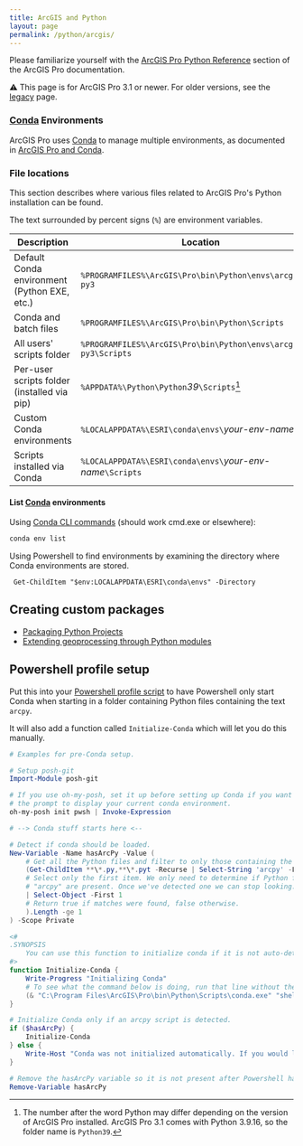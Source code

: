 ```yaml
---
title: ArcGIS and Python
layout: page
permalink: /python/arcgis/
---
```


Please familiarize yourself with the [ArcGIS Pro Python Reference] section of the ArcGIS Pro documentation.

⚠ This page is for ArcGIS Pro 3.1 or newer. For older versions, see the [legacy](legacy/ArcGIS%20and%20Python.md) page.

### [Conda] Environments

ArcGIS Pro uses [Conda] to manage multiple environments, as documented in [ArcGIS Pro and Conda].

### File locations

<!-- The <details> tags were causing the table to not render correctly when published as GitHub Pages. -->

<!-- <details> -->

<!-- <summary> -->
This section describes where various files related to ArcGIS Pro's Python installation can be found.
<!-- </summary> -->

The text surrounded by percent signs (`%`) are environment variables.

| Description                                  | Location                                                          |
| -------------------------------------------- | ----------------------------------------------------------------- |
| Default Conda environment (Python EXE, etc.) | `%PROGRAMFILES%\ArcGIS\Pro\bin\Python\envs\arcgispro-py3`         |
| Conda and batch files                        | `%PROGRAMFILES%\ArcGIS\Pro\bin\Python\Scripts`                    |
| All users' scripts folder                    | `%PROGRAMFILES%\ArcGIS\Pro\bin\Python\envs\arcgispro-py3\Scripts` |
| Per-user scripts folder (installed via pip)  | `%APPDATA%\Python\Python`_39_`\Scripts`[^1]                         |
| Custom Conda environments                    | `%LOCALAPPDATA%\ESRI\conda\envs\`_your-env-name_                  |
| Scripts installed via Conda                  | `%LOCALAPPDATA%\ESRI\conda\envs\`_your-env-name_`\Scripts`        |

[^1]: The number after the word Python may differ depending on the version of ArcGIS Pro installed. ArcGIS Pro 3.1 comes with Python 3.9.16, so the folder name is `Python39`.

<!-- </details> -->

#### List [Conda] environments

Using [Conda CLI commands] (should work cmd.exe or elsewhere):

```cmd
conda env list
```

Using Powershell to find environments by examining the directory where Conda environments are stored.

```pwsh
 Get-ChildItem "$env:LOCALAPPDATA\ESRI\conda\envs" -Directory
```

## Creating custom packages

* [Packaging Python Projects]
* [Extending geoprocessing through Python modules]

[arcgis pro and conda]: https://pro.arcgis.com/en/pro-app/arcpy/get-started/what-is-conda.htm
[arcgis pro python reference]: https://pro.arcgis.com/en/pro-app/arcpy/main/arcgis-pro-arcpy-reference.htm
[conda]:https://conda.io/projects/conda/en/latest/
[Conda CLI commands]:https://conda.io/projects/conda/en/latest/commands.html
[packaging python projects]: https://packaging.python.org/tutorials/packaging-projects/
[extending geoprocessing through python modules]: https://pro.arcgis.com/en/pro-app/arcpy/geoprocessing_and_python/extending-geoprocessing-through-python-modules.htm

## Powershell profile setup

Put this into your [Powershell profile script][pwsh profiles] to have Powershell only start Conda when starting in a folder containing Python files containing the text `arcpy`.

It will also add a function called `Initialize-Conda` which will let you do this manually.

```powershell
# Examples for pre-Conda setup.

# Setup posh-git
Import-Module posh-git

# If you use oh-my-posh, set it up before setting up Conda if you want
# the prompt to display your current conda environment.
oh-my-posh init pwsh | Invoke-Expression

# --> Conda stuff starts here <--

# Detect if conda should be loaded.
New-Variable -Name hasArcPy -Value (
    # Get all the Python files and filter to only those containing the text "arcpy".
    (Get-ChildItem **\*.py,**\*.pyt -Recurse | Select-String 'arcpy' -List
    # Select only the first item. We only need to determine if Python files containing
    # "arcpy" are present. Once we've detected one we can stop looking.
    | Select-Object -First 1
    # Return true if matches were found, false otherwise.
    ).Length -ge 1
) -Scope Private

<#
.SYNOPSIS
    You can use this function to initialize conda if it is not auto-detected.
#>
function Initialize-Conda {
    Write-Progress "Initializing Conda"
    # To see what the command below is doing, run that line without the trailing `| Invoke-Expression`.
    (& "C:\Program Files\ArcGIS\Pro\bin\Python\Scripts\conda.exe" "shell.powershell" "hook") | Out-String | Invoke-Expression
}

# Initialize Conda only if an arcpy script is detected.
if ($hasArcPy) {
    Initialize-Conda
} else {
    Write-Host "Conda was not initialized automatically. If you would like to do so, use the Initialize-Conda command."
}

# Remove the hasArcPy variable so it is not present after Powershell has been initialized.
Remove-Variable hasArcPy
```

[pwsh profiles]:https://learn.microsoft.com/en-us/powershell/module/microsoft.powershell.core/about/about_profiles